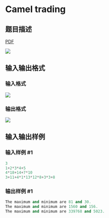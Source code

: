 # Camel trading

## 题目描述

[problemUrl]: https://uva.onlinejudge.org/index.php?option=com_onlinejudge&Itemid=8&category=19&page=show_problem&problem=1641

[PDF](https://uva.onlinejudge.org/external/107/p10700.pdf)

![](https://cdn.luogu.com.cn/upload/vjudge_pic/UVA10700/9ba03064a364e9d49f83f650430c8ca4797212a0.png)

## 输入输出格式

### 输入格式

![](https://cdn.luogu.com.cn/upload/vjudge_pic/UVA10700/536569d512a102bf267d4091500ff7bb90f26e00.png)

### 输出格式

![](https://cdn.luogu.com.cn/upload/vjudge_pic/UVA10700/731ca1e616762441716d86e2f09c4cc4d1caae77.png)

## 输入输出样例

### 输入样例 #1

```cpp
3
1+2*3*4+5
4*18+14+7*10
3+11+4*1*13*12*8+3*3+8
```


### 输出样例 #1

```cpp
The maximum and minimum are 81 and 30.
The maximum and minimum are 1560 and 156.
The maximum and minimum are 339768 and 5023.
```


